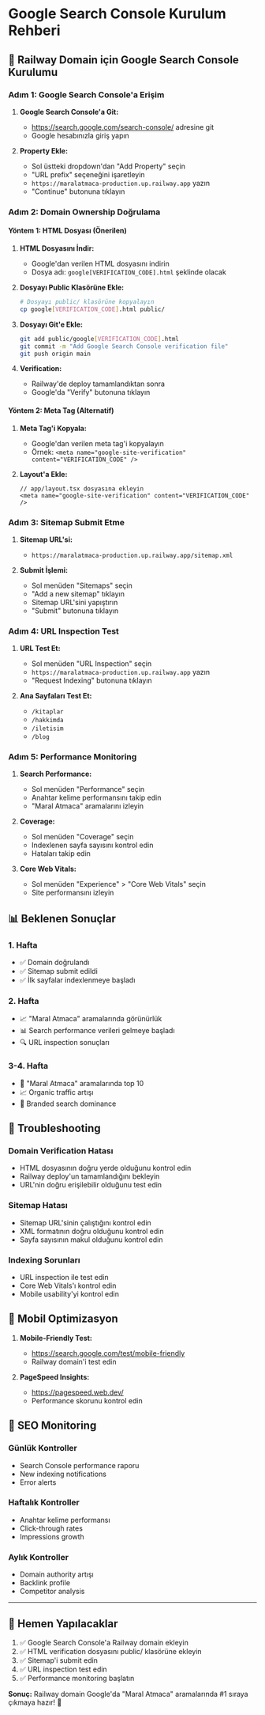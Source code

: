 # Google Search Console Kurulum Rehberi

## 🎯 Railway Domain için Google Search Console Kurulumu

### Adım 1: Google Search Console'a Erişim
1. **Google Search Console'a Git:**
   - https://search.google.com/search-console/ adresine git
   - Google hesabınızla giriş yapın

2. **Property Ekle:**
   - Sol üstteki dropdown'dan "Add Property" seçin
   - "URL prefix" seçeneğini işaretleyin
   - `https://maralatmaca-production.up.railway.app` yazın
   - "Continue" butonuna tıklayın

### Adım 2: Domain Ownership Doğrulama

#### Yöntem 1: HTML Dosyası (Önerilen)
1. **HTML Dosyasını İndir:**
   - Google'dan verilen HTML dosyasını indirin
   - Dosya adı: `google[VERIFICATION_CODE].html` şeklinde olacak

2. **Dosyayı Public Klasörüne Ekle:**
   ```bash
   # Dosyayı public/ klasörüne kopyalayın
   cp google[VERIFICATION_CODE].html public/
   ```

3. **Dosyayı Git'e Ekle:**
   ```bash
   git add public/google[VERIFICATION_CODE].html
   git commit -m "Add Google Search Console verification file"
   git push origin main
   ```

4. **Verification:**
   - Railway'de deploy tamamlandıktan sonra
   - Google'da "Verify" butonuna tıklayın

#### Yöntem 2: Meta Tag (Alternatif)
1. **Meta Tag'i Kopyala:**
   - Google'dan verilen meta tag'i kopyalayın
   - Örnek: `<meta name="google-site-verification" content="VERIFICATION_CODE" />`

2. **Layout'a Ekle:**
   ```tsx
   // app/layout.tsx dosyasına ekleyin
   <meta name="google-site-verification" content="VERIFICATION_CODE" />
   ```

### Adım 3: Sitemap Submit Etme

1. **Sitemap URL'si:**
   - `https://maralatmaca-production.up.railway.app/sitemap.xml`

2. **Submit İşlemi:**
   - Sol menüden "Sitemaps" seçin
   - "Add a new sitemap" tıklayın
   - Sitemap URL'sini yapıştırın
   - "Submit" butonuna tıklayın

### Adım 4: URL Inspection Test

1. **URL Test Et:**
   - Sol menüden "URL Inspection" seçin
   - `https://maralatmaca-production.up.railway.app` yazın
   - "Request Indexing" butonuna tıklayın

2. **Ana Sayfaları Test Et:**
   - `/kitaplar`
   - `/hakkimda`
   - `/iletisim`
   - `/blog`

### Adım 5: Performance Monitoring

1. **Search Performance:**
   - Sol menüden "Performance" seçin
   - Anahtar kelime performansını takip edin
   - "Maral Atmaca" aramalarını izleyin

2. **Coverage:**
   - Sol menüden "Coverage" seçin
   - Indexlenen sayfa sayısını kontrol edin
   - Hataları takip edin

3. **Core Web Vitals:**
   - Sol menüden "Experience" > "Core Web Vitals" seçin
   - Site performansını izleyin

## 📊 Beklenen Sonuçlar

### 1. Hafta
- ✅ Domain doğrulandı
- ✅ Sitemap submit edildi
- ✅ İlk sayfalar indexlenmeye başladı

### 2. Hafta
- 📈 "Maral Atmaca" aramalarında görünürlük
- 📊 Search performance verileri gelmeye başladı
- 🔍 URL inspection sonuçları

### 3-4. Hafta
- 🚀 "Maral Atmaca" aramalarında top 10
- 📈 Organic traffic artışı
- 🎯 Branded search dominance

## 🔧 Troubleshooting

### Domain Verification Hatası
- HTML dosyasının doğru yerde olduğunu kontrol edin
- Railway deploy'un tamamlandığını bekleyin
- URL'nin doğru erişilebilir olduğunu test edin

### Sitemap Hatası
- Sitemap URL'sinin çalıştığını kontrol edin
- XML formatının doğru olduğunu kontrol edin
- Sayfa sayısının makul olduğunu kontrol edin

### Indexing Sorunları
- URL inspection ile test edin
- Core Web Vitals'ı kontrol edin
- Mobile usability'yi kontrol edin

## 📱 Mobil Optimizasyon

1. **Mobile-Friendly Test:**
   - https://search.google.com/test/mobile-friendly
   - Railway domain'i test edin

2. **PageSpeed Insights:**
   - https://pagespeed.web.dev/
   - Performance skorunu kontrol edin

## 🎯 SEO Monitoring

### Günlük Kontroller
- Search Console performance raporu
- New indexing notifications
- Error alerts

### Haftalık Kontroller
- Anahtar kelime performansı
- Click-through rates
- Impressions growth

### Aylık Kontroller
- Domain authority artışı
- Backlink profile
- Competitor analysis

---

## 🚀 Hemen Yapılacaklar

1. ✅ Google Search Console'a Railway domain ekleyin
2. ✅ HTML verification dosyasını public/ klasörüne ekleyin
3. ✅ Sitemap'i submit edin
4. ✅ URL inspection test edin
5. ✅ Performance monitoring başlatın

**Sonuç:** Railway domain Google'da "Maral Atmaca" aramalarında #1 sıraya çıkmaya hazır! 🎯
